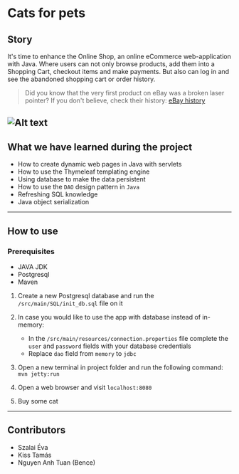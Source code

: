 # Cats for pets


## Story

It's time to enhance the Online Shop, an online eCommerce web-application with Java.
Where users can not only browse products, add them into a Shopping Cart,
checkout items and make payments. But also can log in and see the abandoned shopping cart or order history.

> Did you know that the very first product on eBay was a broken laser pointer?
> If you don't believe, check their history: [eBay history](https://www.ebayinc.com/company/our-history/)

![Alt text](src/main/webapp/static/img/Screenshot.png?raw=true)
---
## What we have learned during the project

- How to create dynamic web pages in Java with servlets
- How to use the Thymeleaf templating engine
- Using database to make the data persistent
- How to use the `DAO` design pattern in `Java`
- Refreshing SQL knowledge
- Java object serialization

---
## How to use

### Prerequisites

- JAVA JDK
- Postgresql
- Maven

1. Create a new Postgresql database and run the ```/src/main/SQL/init_db.sql``` file on it


2. In case you would like to use the app with database instead of in-memory:
      - In the ```/src/main/resources/connection.properties``` file complete the ```user``` and ```password``` fields with your database credentials
      - Replace ```dao``` field from ```memory``` to ```jdbc```

3. Open a new terminal in project folder and run the following command: ```mvn jetty:run```

4. Open a web browser and visit ```localhost:8080```

5. Buy some cat

---

## Contributors

- Szalai Éva
- Kiss Tamás
- Nguyen Anh Tuan (Bence)
